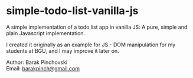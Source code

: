 # simple-todo-list-vanilla-js
A simple implementation of a todo list app in vanilla JS: A pure, simple and plain Javascript implementation.

I created it originally as an example for JS - DOM manipulation for my students at BGU, and I may improve it later on.

Author: Barak Pinchovski  
Email: barakpinch@gmail.com
